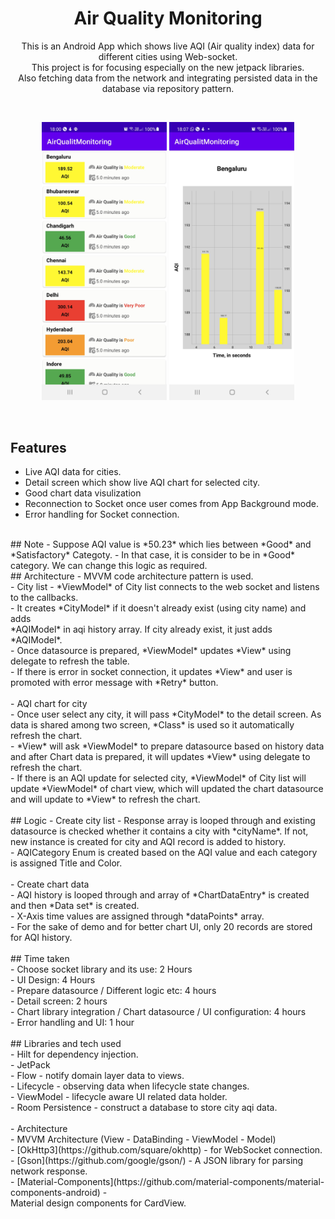<h1 align="center">Air Quality Monitoring</h1>

<p align="center">
This is an Android  App which shows live AQI (Air quality index) data for different cities using Web-socket.
<br>This project is for focusing especially on the new jetpack libraries.<br>
Also fetching data from the network and integrating persisted data in the database via repository pattern.
</p>
<br>

<p align="center">
  <img alt="home" src="https://github.com/kanikatandelnetweb/AirQualityMonitoring/blob/master/screenshots/citylist.jpg" width=200/>
  <img alt="graph" src="https://github.com/kanikatandelnetweb/AirQualityMonitoring/blob/master/screenshots/graph.jpg" width=200/>
</p><br>


## Features
- Live AQI data for cities.
- Detail screen which show live AQI chart for selected city.
- Good chart data visulization
- Reconnection to Socket once user comes from App Background mode.
- Error handling for Socket connection.
<br>
## Note
- Suppose AQI value is *50.23* which lies between *Good* and *Satisfactory* Categoty.
- In that case, it is consider to be in *Good* category. We can change this logic as required.
<br>
## Architecture
- MVVM code architecture pattern is used.
<br>
- City list
    - *ViewModel* of City list connects to the web socket and listens to the callbacks.<br>
    - It creates *CityModel* if it doesn't already exist (using city name) and adds<br>
    *AQIModel* in aqi history array. If city already exist, it just adds *AQIModel*.<br>
    - Once datasource is prepared, *ViewModel* updates *View* using delegate to refresh the table.<br>
    - If there is error in socket connection, it updates *View* and user is promoted with error message with *Retry* button.<br>
<br>
- AQI chart for city<br>
    - Once user select any city, it will pass *CityModel* to the detail screen. As data is shared among two screen, *Class* is used so it automatically refresh the chart.<br>
    - *View* will ask *ViewModel* to prepare datasource based on history data and after Chart data is prepared, it will updates *View* using delegate to refresh the chart.<br>
    - If there is an AQI update for selected city, *ViewModel* of City list will update *ViewModel* of chart view, which will updated the chart datasource and will update
     to *View* to refresh the chart.<br>
<br>
## Logic
- Create city list
    - Response array is looped through and existing datasource is checked whether it contains a city with *cityName*.
    If not, new instance is created for city and AQI record is added to history.<br>
    - AQICategory Enum is created based on the AQI value and each category is assigned Title and Color.<br>
<br>
- Create chart data<br>
    - AQI history is looped through and array of *ChartDataEntry* is created and then *Data set* is created.<br>
    - X-Axis time values are assigned through *dataPoints* array.<br>
    - For the sake of demo and for better chart UI, only 20 records are stored for AQI history.<br>
<br>
## Time taken<br>
- Choose socket library and its use: 2 Hours<br>
- UI Design: 4 Hours<br>
- Prepare datasource / Different logic etc: 4 hours<br>
- Detail screen: 2 hours<br>
- Chart library integration / Chart datasource / UI configuration: 4 hours<br>
- Error handling and UI: 1 hour<br>
<br>
## Libraries and tech used<br>
- Hilt for dependency injection.<br>
- JetPack<br>
  - Flow - notify domain layer data to views.<br>
  - Lifecycle - observing data when lifecycle state changes.<br>
  - ViewModel - lifecycle aware UI related data holder.<br>
  - Room Persistence - construct a database to store city aqi data.<br>
  <br>
- Architecture<br>
  - MVVM Architecture (View - DataBinding - ViewModel - Model)<br>
- [OkHttp3](https://github.com/square/okhttp) - for WebSocket connection.<br>
- [Gson](https://github.com/google/gson/) - A JSON library for parsing network response.<br>
- [Material-Components](https://github.com/material-components/material-components-android) - <br>
Material design components for CardView.<br>
<br>
